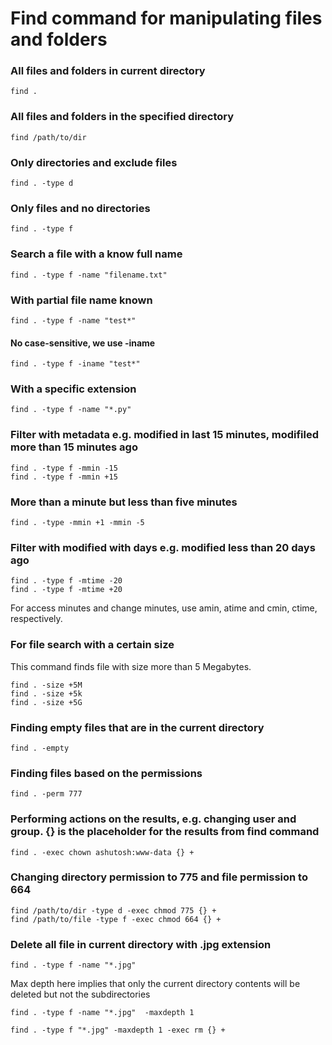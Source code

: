 # Find command for manipulating files and folders

### All files and folders in current directory

	find .

### All files and folders in the specified directory

	find /path/to/dir

### Only directories and exclude files

	find . -type d

### Only files and no directories

	find . -type f

### Search a file with a know full name

	find . -type f -name "filename.txt"

### With partial file name known

	find . -type f -name "test*"
#### No case-sensitive, we use -iname
	find . -type f -iname "test*"

### With a specific extension

	find . -type f -name "*.py"

### Filter with metadata e.g. modified in last 15 minutes, modifiled more than 15 minutes ago

	find . -type f -mmin -15
	find . -type f -mmin +15

### More than a minute but less than five minutes
	find . -type -mmin +1 -mmin -5

### Filter with modified with days e.g. modified less than 20 days ago

	find . -type f -mtime -20
	find . -type f -mtime +20

For access minutes and change minutes, use amin, atime and cmin, ctime, respectively.

### For file search with a certain size

This command finds file with size more than 5 Megabytes.

	find . -size +5M
	find . -size +5k
	find . -size +5G

### Finding empty files that are in the current directory

	find . -empty

### Finding files based on the permissions

	find . -perm 777

### Performing actions on the results, e.g. changing user and group. {} is the placeholder for the results from find command

	find . -exec chown ashutosh:www-data {} +

### Changing directory permission to 775 and file permission to 664

	find /path/to/dir -type d -exec chmod 775 {} +
	find /path/to/file -type f -exec chmod 664 {} +

### Delete all file in current directory with .jpg extension

	find . -type f -name "*.jpg" 

Max depth here implies that only the current directory contents will be deleted but not the subdirectories

	find . -type f -name "*.jpg"  -maxdepth 1 

	find . -type f "*.jpg" -maxdepth 1 -exec rm {} +

